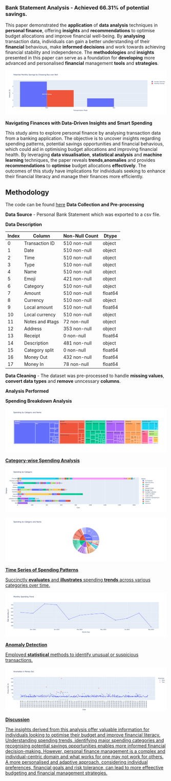 ### Bank Statement Analysis - **Achieved 66.31% of potential savings.**

This paper demonstrated the **application** of **data analysis** techniques in **personal finance**, offering **insights** and **recommendations** to optimise budget allocations and improve financial well-being. By **analysing** transaction data, individuals can gain a better understanding of their **financial** behavious, make **informed decisions** and work towards achieving financial stability and independence. The **methodologies** and **insights** presented in this paper can serve as a foundation for **developing** more advanced and personalised **financial** management **tools** and **strategies**.

<a href="https://aeryllvon.github.io/financial_analysis/savings.html" target="_blank">![Savings](savings.png)</a>

**Navigating Finances with Data-Driven Insights and Smart Spending**

This study aims to explore personal finance by analysing transaction data from a banking application. The objective is to uncover insights regarding spending  patterns, potential savings opportunities and financial behavious, which could aid in optimising budget allocations and improving financial health. By leveraging **data visualisation**, **statistical analysis** and **machine learning** techniques, the paper reveals **trends**,**anomalies** and provides **recommendations** to **optimise** budget allocations **effectively**. The outcomes of this study have implications for individuals seeking to enhance their financial literacy and manage their finances more efficiently.


## Methodology

The code can be found <a href="https://aeryllvon.github.io/financial_analysis/bank_statement_dataset.ipynb" target="_blank">here</a>
**Data Collection and Pre-processing**

**Data Source** - Personal Bank Statement which was exported to a csv file.

**Data Description**

| Index | Column           | Non-Null Count | Dtype   |
|-------|------------------|----------------|---------|
| 0     | Transaction ID   | 510 non-null   | object  |
| 1     | Date             | 510 non-null   | object  |
| 2     | Time             | 510 non-null   | object  |
| 3     | Type             | 510 non-null   | object  |
| 4     | Name             | 510 non-null   | object  |
| 5     | Emoji            | 421 non-null   | object  |
| 6     | Category         | 510 non-null   | object  |
| 7     | Amount           | 510 non-null   | float64 |
| 8     | Currency         | 510 non-null   | object  |
| 9     | Local amount     | 510 non-null   | float64 |
| 10    | Local currency   | 510 non-null   | object  |
| 11    | Notes and #tags  | 72 non-null    | object  |
| 12    | Address          | 353 non-null   | object  |
| 13    | Receipt          | 0 non-null     | float64 |
| 14    | Description      | 481 non-null   | object  |
| 15    | Category split   | 0 non-null     | float64 |
| 16    | Money Out        | 432 non-null   | float64 |
| 17    | Money In         | 78 non-null    | float64 |


**Data Cleaning** - The dataset was pre-processed to handle **missing values**, **convert data types** and **remove** unncessary **columns**.

**Analysis Performed**

**Spending Breakdown Analysis** 

<a href="https://aeryllvon.github.io/financial_analysis/interactivetreemap.html" target="_blank">![treemap](tm.png)

**Category-wise Spending Analysis**

<a href="https://aeryllvon.github.io/financial_analysis/categorybarplot.html" target="_blank">![categorywise](bp.png)

<a href="https://aeryllvon.github.io/financial_analysis/sunburst.html" target="_blank">![categorywise](sb.png)

**Time Series of Spending Patterns**

Succinctly **evaluates** and **illustrates** spending **trends** across various categories over time.

<a href="https://aeryllvon.github.io/financial_analysis/line.html" target="_blank">![Timeseries](lineg.png)

**Anomaly Detection**

Employed **statistical** methods to identify unusual or suspicious transactions.

<a href="https://aeryllvon.github.io/financial_analysis/anomalies.html" target="_blank">![Anomalies](anomaly.png)


**Discussion**

The insights derived from this analysis offer valuable information for individuals looking to optimise their budget and improve financial literacy. Understanding spending trends, identifying major spending categories and recognising potential savings opportunities enables more informed financial decision-making. However, personal finance management is a complex and individual-centric domain and what works for one may not work for others. A more personalised and adaptive approach, considering individual preferences, financial goals and risk tolerance, can lead to more effeective budgeting and financial management strategies.


